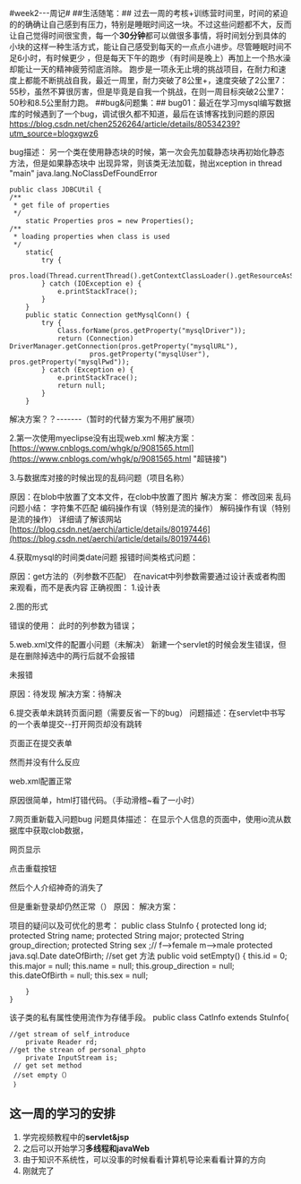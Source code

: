#week2---周记#
##生活随笔：##
过去一周的考核+训练营时间里，时间的紧迫的的确确让自己感到有压力，特别是睡眠时间这一块。不过这些问题都不大，反而让自己觉得时间很宝贵，每一个**30分钟**都可以做很多事情，将时间划分到具体的小块的这样一种生活方式，能让自己感受到每天的一点点小进步。尽管睡眠时间不足6小时，有时候更少
，但是每天下午的跑步（有时间是晚上）再加上一个热水澡却能让一天的精神疲劳彻底消除。
跑步是一项永无止境的挑战项目，在耐力和速度上都能不断挑战自我，最近一周里，耐力突破了8公里+，速度突破了2公里7：55秒，虽然不算很厉害，但是毕竟是自我一个挑战，在则一周目标突破2公里7：50秒和8.5公里耐力跑。
##bug&问题集：##
bug01：最近在学习mysql编写数据库的时候遇到了一个bug，调试很久都不知道，最后在该博客找到问题的原因
https://blog.csdn.net/chen2526264/article/details/80534239?utm_source=blogxgwz6

bug描述：
另一个类在使用静态块的时候，第一次会先加载静态块再初始化静态方法，但是如果静态块中
出现异常，则该类无法加载，抛出xception in thread "main" java.lang.NoClassDefFoundError


    public class JDBCUtil {
    /**
     * get file of properties 
     */
    	static Properties pros = new Properties();
    /**
     * loading properties when class is used	
     */
    	static{
    		try {
    			pros.load(Thread.currentThread().getContextClassLoader().getResourceAsStream("db.properties"));
    		} catch (IOException e) {
    			e.printStackTrace();
    		}
    	}
    	public static Connection getMysqlConn() {
    		try {
    			Class.forName(pros.getProperty("mysqlDriver"));
    			return (Connection) DriverManager.getConnection(pros.getProperty("mysqlURL"), 
    					pros.getProperty("mysqlUser"), pros.getProperty("mysqlPwd"));
    		} catch (Exception e) {
    			e.printStackTrace();
    			return null;
    		}
    	}


解决方案？？-------（暂时的代替方案为不用扩展项）

2.第一次使用myeclipse没有出现web.xml
解决方案：
[https://www.cnblogs.com/whgk/p/9081565.html](https://www.cnblogs.com/whgk/p/9081565.html "超链接")


3.与数据库对接的时候出现的乱码问题（项目名称）


原因：在blob中放置了文本文件，在clob中放置了图片
解决方案： 修改回来
乱码问题小结：
字符集不匹配
编码操作有误（特别是流的操作）
解码操作有误（特别是流的操作）
详细请了解该网站[https://blog.csdn.net/aerchi/article/details/80197446](https://blog.csdn.net/aerchi/article/details/80197446)

4.获取mysql的时间类date问题
报错时间类格式问题：


原因：get方法的（列参数不匹配）
在navicat中列参数需要通过设计表或者构图来观看，而不是表内容
正确视图：
1.设计表

2.图的形式

错误的使用：
此时的列参数为错误；

5.web.xml文件的配置小问题（未解决）
新建一个servlet的时候会发生错误，但是在删除掉选中的两行后就不会报错

未报错

原因：待发现
解决方案：待解决

6.提交表单未跳转页面问题（需要反省一下的bug）
问题描述：在servlet中书写的一个表单提交--打开网页却没有跳转

页面正在提交表单

然而并没有什么反应

web.xml配置正常

原因很简单，html打错代码。（手动滑稽~看了一小时）

7.网页重新载入问题bug
问题具体描述：
在显示个人信息的页面中，使用io流从数据库中获取clob数据，

网页显示

点击重载按钮

然后个人介绍神奇的消失了

但是重新登录却仍然正常（）
原因：
解决方案：

项目的疑问以及可优化的思考：
    public class StuInfo {
    	protected long id;
    	protected String name;
    	protected String major;
    	protected String group_direction;
    	protected String sex ;// f-->female m-->male
    	protected java.sql.Date dateOfBirth;
     //set get 方法
    	public void setEmpty() {
    		this.id = 0;
    		this.major = null;
    		this.name = null;
    		this.group_direction = null;
    		this.dateOfBirth = null;
    		this.sex = null;
    
    	}
    }

该子类的私有属性使用流作为存储手段。
    public class CatInfo extends StuInfo{
    	
    //get stream of self_introduce	
    	private Reader rd;
    //get the strean of personal_phpto
    	private InputStream is;
     // get set method
     //set empty（）
     ｝
## 这一周的学习的安排 ##

1. 学完视频教程中的**servlet&jsp** 
1. 之后可以开始学习**多线程和javaWeb**
2. 由于知识不系统性，可以没事的时候看看计算机导论来看看计算的方向
3. 刚就完了